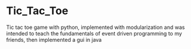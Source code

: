 # Tic_Tac_Toe
Tic tac toe game with python, implemented  with modularization and was intended to teach the fundamentals of event driven programming to my friends, then implemented a gui in java
